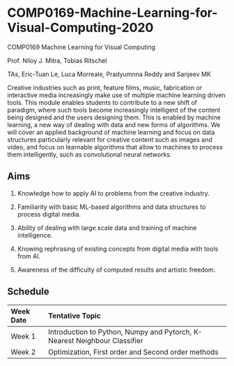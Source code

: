 # COMP0169-Machine-Learning-for-Visual-Computing-2020


COMP0169 Machine Learning for Visual Computing

Prof. Niloy J. Mitra, Tobias Ritschel

TAs, Eric-Tuan Le, Luca Morreale, Pradyumnna Reddy and Sanjeev MK


Creative industries such as print, feature films, music, fabrication or interactive media increasingly make use of multiple machine learning driven tools. This module enables students to contribute to a new shift of paradigm, where such tools become increasingly intelligent of the content being designed and the users designing them. This is enabled by machine learning, a new way of dealing with data and new forms of algorithms. We will cover an applied background of machine learning and focus on data structures particularly relevant for creative content such as images and video, and focus on learnable algorithms that allow to machines to process them intelligently, such as convolutional neural networks.


## Aims
1. Knowledge how to apply AI to problems from the creative industry.

2. Familiarity with basic ML-based algorithms and data structures to process digital media.

3. Ability of dealing with large scale data and training of machine intelligence.

4. Knowing rephrasing of existing concepts from digital media with tools from AI.

5. Awareness of the difficulty of computed results and artistic freedom.


## Schedule

| Week Date          | Tentative Topic |
|:----------------------|:--|
|Week 1| Introduction to Python, Numpy and Pytorch, K-Nearest Neighbour Classifier|
|Week 2| Optimization, First order and Second order methods|
